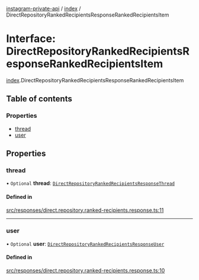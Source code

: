 [instagram-private-api](../../README.md) / [index](../../modules/index.md) / DirectRepositoryRankedRecipientsResponseRankedRecipientsItem

# Interface: DirectRepositoryRankedRecipientsResponseRankedRecipientsItem

[index](../../modules/index.md).DirectRepositoryRankedRecipientsResponseRankedRecipientsItem

## Table of contents

### Properties

- [thread](DirectRepositoryRankedRecipientsResponseRankedRecipientsItem.md#thread)
- [user](DirectRepositoryRankedRecipientsResponseRankedRecipientsItem.md#user)

## Properties

### thread

• `Optional` **thread**: [`DirectRepositoryRankedRecipientsResponseThread`](DirectRepositoryRankedRecipientsResponseThread.md)

#### Defined in

[src/responses/direct.repository.ranked-recipients.response.ts:11](https://github.com/Nerixyz/instagram-private-api/blob/0e0721c/src/responses/direct.repository.ranked-recipients.response.ts#L11)

___

### user

• `Optional` **user**: [`DirectRepositoryRankedRecipientsResponseUser`](DirectRepositoryRankedRecipientsResponseUser.md)

#### Defined in

[src/responses/direct.repository.ranked-recipients.response.ts:10](https://github.com/Nerixyz/instagram-private-api/blob/0e0721c/src/responses/direct.repository.ranked-recipients.response.ts#L10)
